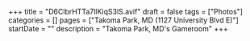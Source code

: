 +++
title = "D6ClbrHTTa7llKiqS3lS.avif"
draft = false
tags = ["Photos"]
categories = []
pages = ["Takoma Park, MD (1127 University Blvd E)"]
startDate = ""
description = "Takoma Park, MD's Gameroom"
+++
